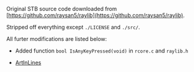 Original STB source code downloaded from [https://github.com/raysan5/raylib](https://github.com/raysan5/raylib).

Stripped off everything except `./LICENSE` and `./src/`.

All furter modifications are listed below:

* Added function `bool IsAnyKeyPressed(void)` in `rcore.c` and `raylib.h`

-   [ArtInLines](https://github.com/ArtInLines)
